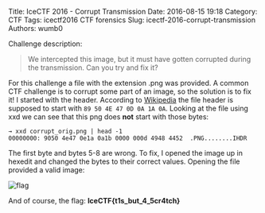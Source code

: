 Title: IceCTF 2016 - Corrupt Transmission
Date: 2016-08-15 19:18
Category: CTF
Tags: icectf2016 CTF forensics
Slug: icectf-2016-corrupt-transmission
Authors: wumb0

Challenge description: 
> We intercepted this image, but it must have gotten corrupted during the transmission. Can you try and fix it?

For this challenge a file with the extension .png was provided. A common CTF challenge is to corrupt some part of an image, so the solution is to fix it! I started with the header. According to [Wikipedia](https://en.wikipedia.org/wiki/Portable_Network_Graphics#File_header) the file header is supposed to start with `89 50 4E 47 0D 0A 1A 0A`. Looking at the file using xxd we can see that this png does **not** start with those bytes:
```
→ xxd corrupt_orig.png | head -1
00000000: 9050 4e47 0e1a 0a1b 0000 000d 4948 4452  .PNG........IHDR
```
The first byte and bytes 5-8 are wrong.
To fix, I opened the image up in hexedit and changed the bytes to their correct values. 
Opening the file provided a valid image:

![flag]({filename}/images/icectf/corrupt.png)

And of course, the flag: 
**IceCTF{t1s_but_4_5cr4tch}**
